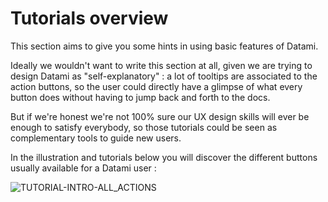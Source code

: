 
# Tutorials overview

This section aims to give you some hints in using basic features of Datami.

Ideally we wouldn't want to write this section at all, given we are trying to design Datami as "self-explanatory" : a lot of tooltips are associated to the action buttons, so the user could directly have a glimpse of what every button does without having to jump back and forth to the docs.

But if we're honest we're not 100% sure our UX design skills will ever be enough to satisfy everybody, so those tutorials could be seen as complementary tools to guide new users.

In the illustration and tutorials below you will discover the different buttons usually available for a Datami user :

<div>
  <img
    alt="TUTORIAL-INTRO-ALL_ACTIONS"
    src="https://raw.githubusercontent.com/multi-coop/vizboard-website-content/main/images/tutorial/commented/tutorial-01.png"
    />
</div>
